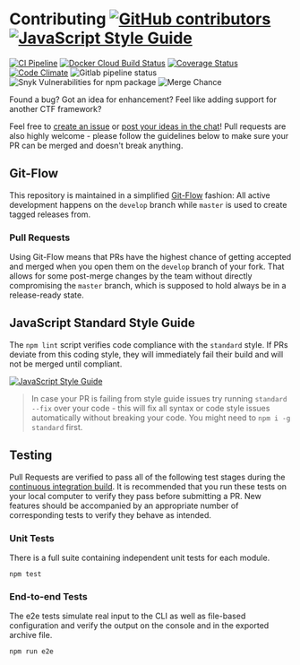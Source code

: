 # Contributing [![GitHub contributors](https://img.shields.io/github/contributors/juice-shop/juice-shop-ctf.svg)](https://github.com/juice-shop/juice-shop-ctf/graphs/contributors) [![JavaScript Style Guide](https://img.shields.io/badge/code%20style-standard-brightgreen.svg)](http://standardjs.com/)

[![CI Pipeline](https://github.com/juice-shop/juice-shop-ctf/actions/workflows/ci.yml/badge.svg)](https://github.com/juice-shop/juice-shop-ctf/actions/workflows/ci.yml)
[![Docker Cloud Build Status](https://img.shields.io/docker/cloud/build/bkimminich/juice-shop-ctf.svg)](https://cloud.docker.com/repository/docker/bkimminich/juice-shop-ctf/builds)
[![Coverage Status](https://coveralls.io/repos/github/juice-shop/juice-shop-ctf/badge.svg?branch=master)](https://coveralls.io/github/juice-shop/juice-shop-ctf?branch=master)
[![Code Climate](https://codeclimate.com/github/juice-shop/juice-shop-ctf/badges/gpa.svg)](https://codeclimate.com/github/juice-shop/juice-shop-ctf)
![Gitlab pipeline status](https://img.shields.io/gitlab/pipeline/bkimminich/juice-shop-ctf.svg)
![Snyk Vulnerabilities for npm package](https://img.shields.io/snyk/vulnerabilities/npm/juice-shop-ctf-cli.svg)
![Merge Chance](https://img.shields.io/endpoint?url=https%3A%2F%2Fmerge-chance.info%2Fbadge%3Frepo%3Djuice-shop/juice-shop-ctf)

Found a bug? Got an idea for enhancement? Feel like adding support for
another CTF framework?

Feel free to
[create an issue](https://github.com/juice-shop/juice-shop-ctf/issues)
or
[post your ideas in the chat](https://gitter.im/bkimminich/juice-shop)!
Pull requests are also highly welcome - please follow the guidelines
below to make sure your PR can be merged and doesn't break anything.

## Git-Flow

This repository is maintained in a simplified
[Git-Flow](http://jeffkreeftmeijer.com/2010/why-arent-you-using-git-flow/)
fashion: All active development happens on the `develop` branch while
`master` is used to create tagged releases from.

### Pull Requests

Using Git-Flow means that PRs have the highest chance of getting
accepted and merged when you open them on the `develop` branch of your
fork. That allows for some post-merge changes by the team without
directly compromising the `master` branch, which is supposed to hold
always be in a release-ready state.

## JavaScript Standard Style Guide

The `npm lint` script verifies code compliance with the `standard`
style. If PRs deviate from this coding style, they will immediately fail
their build and will not be merged until compliant.

[![JavaScript Style Guide](https://cdn.rawgit.com/feross/standard/master/badge.svg)](https://github.com/feross/standard)

> In case your PR is failing from style guide issues try running
> `standard --fix` over your code - this will fix all syntax or code
> style issues automatically without breaking your code. You might need
> to `npm i -g standard` first.

## Testing

Pull Requests are verified to pass all of the following test stages
during the
[continuous integration build](https://travis-ci.org/juice-shop/juice-shop-ctf).
It is recommended that you run these tests on your local computer to
verify they pass before submitting a PR. New features should be
accompanied by an appropriate number of corresponding tests to verify
they behave as intended.

### Unit Tests

There is a full suite containing independent unit tests for each module.

```
npm test
```

### End-to-end Tests

The e2e tests simulate real input to the CLI as well as file-based
configuration and verify the output on the console and in the exported
archive file.

```
npm run e2e
```
